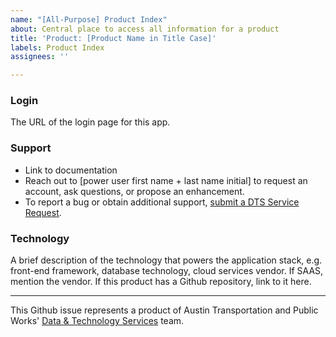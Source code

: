 ```yaml
---
name: "[All-Purpose] Product Index"
about: Central place to access all information for a product
title: 'Product: [Product Name in Title Case]'
labels: Product Index
assignees: ''

---
```


<!-- Description:
Write a concise, jargon + acronym-free 1-2 sentences. This text appears on the "Products" page, so should be easy for any visitor, from a Council member to a prospective DTS intern, to understand. You may follow one of these loose formulas:

This [platform] [product] [adds value] for [customer].
This [platform] [what] [why] [who].
Platforms:
   - Knack
   - Power BI
   - Custom-built
-->

### Login

The URL of the login page for this app.

### Support

- Link to documentation
- Reach out to [power user first name + last name initial] to request an account, ask questions, or propose an enhancement.
- To report a bug or obtain additional support, [submit a DTS Service Request](https://atd.knack.com/dts#new-service-request/). 

### Technology

A brief description of the technology that powers the application stack, e.g. front-end framework, database technology, cloud services vendor. If SAAS, mention the vendor. If this product has a Github repository, link to it here.

<!-- Image
     See https://atd-dts.gitbook.io/wiki/product-ops/index-issue-specifications#index-issue-images for instructions. Add as many images as desired, anywhere in this page. The first will be used as the product's thumbnail image on the website.
-->

---
This Github issue represents a product of Austin Transportation and Public Works' [Data & Technology Services](https://austinmobility.io/) team.

<!-- Don't forget to add a new "Product:" label here: https://github.com/cityofaustin/atd-data-tech/labels. Use the hex code #3D3D3D. -->
